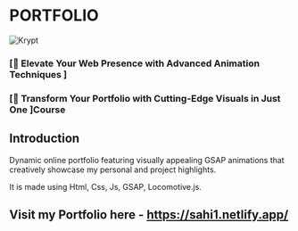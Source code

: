 # PORTFOLIO
![Krypt](https://drive.google.com/file/d/1pVk19jJIE2MOXWVkQn0CvE3yx7nxVKBM/view?usp=sharing)

### [🌟 Elevate Your Web Presence with Advanced Animation Techniques ]
### [🚀 Transform Your Portfolio with Cutting-Edge Visuals in Just One ]Course

## Introduction

Dynamic online portfolio featuring visually appealing GSAP animations that creatively showcase my personal and project highlights. 

It is made using Html, Css, Js, GSAP, Locomotive.js.

## Visit my Portfolio here - https://sahi1.netlify.app/